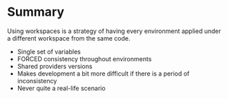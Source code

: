 # Summary

Using workspaces is a strategy of having every environment applied under a different workspace from the same code.

* Single set of variables
* FORCED consistency throughout environments
* Shared providers versions
* Makes development a bit more difficult if there is a period of inconsistency
* Never quite a real-life scenario